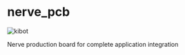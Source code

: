 # nerve_pcb

![kibot](https://github.com/danielljeon/nerve_pcb/actions/workflows/kibot.yaml/badge.svg)

Nerve production board for complete application integration
